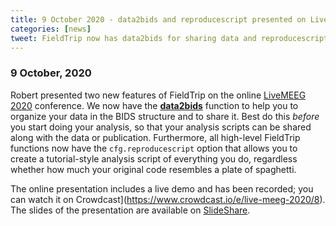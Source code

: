 ```yaml
---
title: 9 October 2020 - data2bids and reproducescript presented on LiveMEEG 2020
categories: [news]
tweet: FieldTrip now has data2bids for sharing data and reproducescript for sharing your scripts. See presentation on https://www.crowdcast.io/e/live-meeg-2020/8 and slides on http://slideshare.net/RobertOostenveld/how-fieldtrip-can-help-you-with-good-scientific-practices
---
```


### 9 October, 2020

Robert presented two new features of FieldTrip on the online [LiveMEEG 2020](https://livemeeg2020.org/#Program) conference. We now have the **[data2bids](https://github.com/fieldtrip/fieldtrip/blob/release/data2bids.m)** function to help you to organize your data in the BIDS structure and to share it. Best do this _before_ you start doing your analysis, so that your analysis scripts can be shared along with the data or publication. Furthermore, all high-level FieldTrip functions now have the `cfg.reproducescript` option that allows you to create a tutorial-style analysis script of everything you do, regardless whether how much your original code resembles a plate of spaghetti.

The online presentation includes a live demo and has been recorded; you can watch it on Crowdcast](https://www.crowdcast.io/e/live-meeg-2020/8). The slides of the presentation are available on [SlideShare](http://slideshare.net/RobertOostenveld/how-fieldtrip-can-help-you-with-good-scientific-practices).
